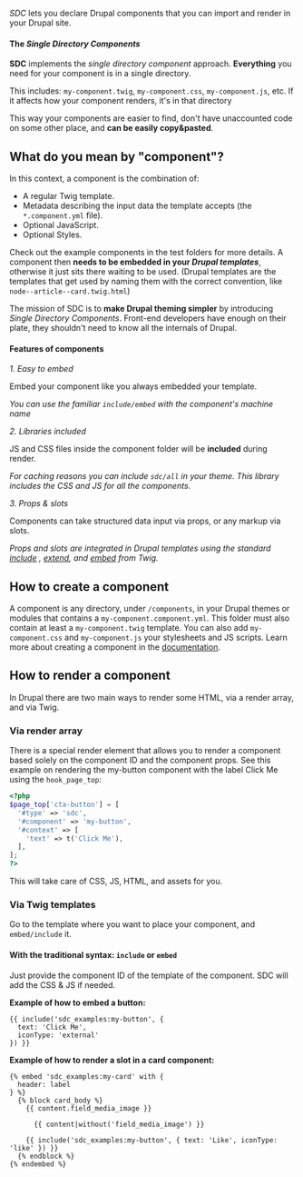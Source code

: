 _SDC_ lets you declare Drupal components that you can import and render in your
Drupal site.

#### The _Single Directory Components_

**SDC** implements the _single directory component_ approach. **Everything** you
need for your component is in a single directory.

This includes: `my-component.twig`, `my-component.css`, `my-component.js`, etc.
If it affects how your component renders, it's in that directory

This way your components are easier to find, don't have unaccounted code on some
other place, and **can be easily copy&pasted**.

What do you mean by "component"?
--------------------------------

In this context, a component is the combination of:

* A regular Twig template.
* Metadata describing the input data the template accepts (the `*.component.yml`
  file).
* Optional JavaScript.
* Optional Styles.

Check out the example components in the test folders for more details. A
component then **needs to be embedded in your _Drupal templates_**, otherwise it
just sits there waiting to be used. (Drupal templates are the templates that get
used by naming them with the correct convention,
like `node--article--card.twig.html`)

The mission of SDC is to **make Drupal theming simpler** by introducing _Single
Directory Components_. Front-end developers have enough on their plate, they
shouldn't need to know all the internals of Drupal.

#### Features of components

_1. Easy to embed_

Embed your component like you always embedded your template.

_You can use the familiar `include/embed` with the component's machine name_

_2. Libraries included_

JS and CSS files inside the component folder will be **included** during render.

_For caching reasons you can include `sdc/all` in your theme. This library
includes the CSS and JS for all the components._

_3. Props & slots_

Components can take structured data input via props, or any markup via slots.

_Props and slots are integrated in Drupal templates using the
standard [include](https://twig.symfony.com/doc/3.x/functions/include.html)
, [extend](https://twig.symfony.com/doc/3.x/tags/extends.html),
and [embed](https://twig.symfony.com/doc/3.x/tags/embed.html) from Twig._

How to create a component
-------------------------

A component is any directory, under `/components`, in your Drupal themes or
modules that contains a `my-component.component.yml`. This folder must also
contain at least a `my-component.twig` template. You can also
add `my-component.css` and `my-component.js` your stylesheets and JS scripts.
Learn more about creating a component in
the [documentation](writing-components.md).

How to render a component
-------------------------

In Drupal there are two main ways to render some HTML, via a render array, and
via Twig.

### Via render array

There is a special render element that allows you to render a component based
solely on the component ID and the component props. See this example on
rendering the my-button component with the label Click Me using
the `hook_page_top`:

```php
<?php
$page_top['cta-button'] = [
  '#type' => 'sdc',
  '#component' => 'my-button',
  '#context' => [
    'text' => t('Click Me'),
  ],
];
?>
```

This will take care of CSS, JS, HTML, and assets for you.

### Via Twig templates

Go to the template where you want to place your component, and `embed/include`
it.


#### With the traditional syntax: `include` or `embed`

Just provide the component ID of the template of the component. SDC will
add the CSS & JS if needed.

**Example of how to embed a button:**

    {{ include('sdc_examples:my-button', {
      text: 'Click Me',
      iconType: 'external'
    }) }}

**Example of how to render a slot in a card component:**

    {% embed 'sdc_examples:my-card' with {
      header: label
    } %}
      {% block card_body %}
        {{ content.field_media_image }}

          {{ content|without('field_media_image') }}

        {{ include('sdc_examples:my-button', { text: 'Like', iconType: 'like' }) }}
      {% endblock %}
    {% endembed %}
